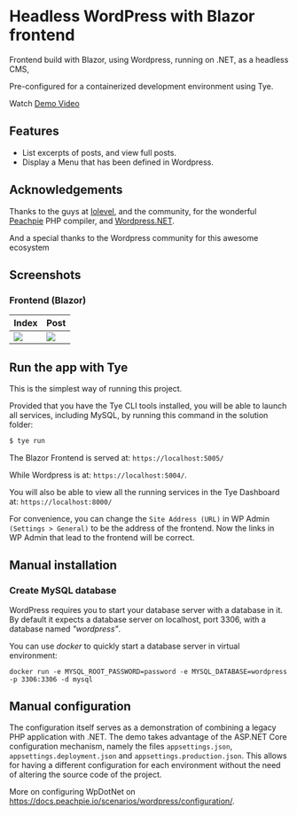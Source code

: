 # Headless WordPress with Blazor frontend

Frontend build with Blazor, using Wordpress, running on .NET, as a headless CMS,

Pre-configured for a containerized development environment using Tye.

Watch [Demo Video](https://www.youtube.com/watch?v=21eOnKgJSWE)

## Features
* List excerpts of posts, and view full posts.
* Display a Menu that has been defined in Wordpress.

## Acknowledgements

Thanks to the guys at [Iolevel](https://www.iolevel.com/), and the community, for the wonderful [Peachpie](https://www.peachpie.io/) PHP compiler, and [Wordpress.NET](https://www.wpdotnet.com/).

And a special thanks to the Wordpress community for this awesome ecosystem

## Screenshots
### Frontend (Blazor)

| Index         | Post         |
| ------------- | --------------|
| <img src="/Screenshots/Index.png" /> | <img src="/Screenshots/Post.png" />

## Run the app with Tye

This is the simplest way of running this project.

Provided that you have the Tye CLI tools installed, you will be able to launch all services, including MySQL, by running this command in the solution folder:

```sh
$ tye run
```

The Blazor Frontend is served at: ```https://localhost:5005/```

While Wordpress is at: ```https://localhost:5004/```.

You will also be able to view all the running services in the Tye Dashboard at: ```https://localhost:8000/```

For convenience, you can change the ```Site Address (URL)``` in WP Admin ```(Settings > General)``` to be the address of the frontend. Now the links in WP Admin that lead to the frontend will be correct.

## Manual installation

### Create MySQL database

WordPress requires you to start your database server with a database in it. By default it expects a database server on localhost, port 3306, with a database named *"wordpress"*.

You can use *docker* to quickly start a database server in virtual environment:
```
docker run -e MYSQL_ROOT_PASSWORD=password -e MYSQL_DATABASE=wordpress -p 3306:3306 -d mysql
```

## Manual configuration

The configuration itself serves as a demonstration of combining a legacy PHP application with .NET. The demo takes advantage of the ASP.NET Core configuration mechanism, namely the files `appsettings.json`, `appsettings.deployment.json` and `appsettings.production.json`. This allows for having a different configuration for each environment without the need of altering the source code of the project.

More on configuring WpDotNet on https://docs.peachpie.io/scenarios/wordpress/configuration/.